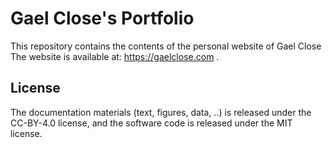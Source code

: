 # Gael Close's Portfolio

This repository contains the contents of the personal website of Gael Close
The website is available at: https://gaelclose.com .


## License

The documentation materials (text, figures, data, ..) is released under the CC-BY-4.0 license, and the software code is released under the MIT license.

